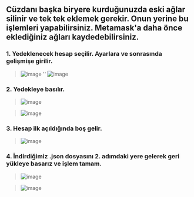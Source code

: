 ## Cüzdanı başka biryere kurduğunuzda eski ağlar silinir ve tek tek eklemek gerekir. Onun yerine bu işlemleri yapabilirsiniz. Metamask'a daha önce eklediğiniz ağları kaydedebilirsiniz.

### 1. Yedeklenecek hesap seçilir. Ayarlara ve sonrasında gelişmişe girilir.

> ![image](https://user-images.githubusercontent.com/98721802/207959962-ed5be33a-bc93-4a01-bf30-76c0e72855f5.png) '' ![image](https://user-images.githubusercontent.com/98721802/207960108-cce0f57e-8650-4049-a8a0-2eb14cfae3c7.png)

### 2. Yedekleye basılır.

> ![image](https://user-images.githubusercontent.com/98721802/207960524-e12f7aa7-e259-40ad-bafb-17d1e333389d.png) 

> ![image](https://user-images.githubusercontent.com/98721802/207960593-0627426d-bdd6-45d7-a4ca-b248bd9a58f7.png)

### 3. Hesap ilk açıldığında boş gelir.

> ![image](https://user-images.githubusercontent.com/98721802/207960753-abe53970-5d88-4530-b855-ab3890fb55e7.png)

### 4. İndirdiğimiz .json dosyasını 2. adımdaki yere gelerek geri yükleye basarız ve işlem tamam.

> ![image](https://user-images.githubusercontent.com/98721802/207960859-9b396d7a-6081-4167-ae94-1c70be2ce05b.png)

> ![image](https://user-images.githubusercontent.com/98721802/207960953-72dfc6b7-30c1-45af-9c8b-26b2ef523aaa.png)
